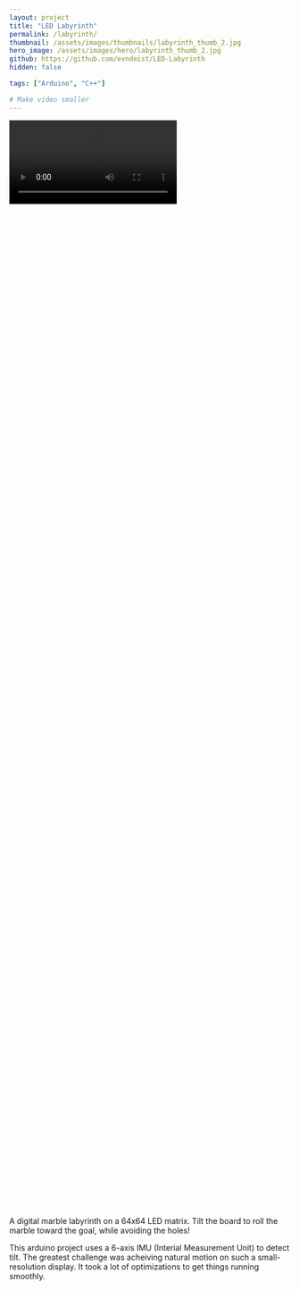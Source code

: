 ```yaml
---
layout: project
title: "LED Labyrinth"
permalink: /labyrinth/
thumbnail: /assets/images/thumbnails/labyrinth_thumb_2.jpg
hero_image: /assets/images/hero/labyrinth_thumb_2.jpg
github: https://github.com/evndeist/LED-Labyrinth
hidden: false

tags: ["Arduino", "C++"]

# Make video smaller
---
```


<div class="video-container" style="height:50%">
  <video controls name="media">
    <source type="video/mp4" src="/assets/videos/labyrinth.mp4">
  Your browser does not support the video tag.
  </video>
</div>

A digital marble labyrinth on a 64x64 LED matrix.
Tilt the board to roll the marble toward the goal, while avoiding the holes!

This arduino project uses a 6-axis IMU (Interial Measurement Unit) to detect tilt. 
The greatest challenge was acheiving natural motion on such a small-resolution display. It took a lot of optimizations to get things running smoothly.
